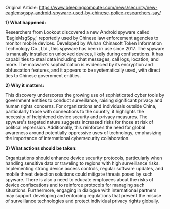 Original Article: https://www.bleepingcomputer.com/news/security/new-eaglemsgspy-android-spyware-used-by-chinese-police-researchers-say/

**1) What happened:**

Researchers from Lookout discovered a new Android spyware called 'EagleMsgSpy,' reportedly used by Chinese law enforcement agencies to monitor mobile devices. Developed by Wuhan Chinasoft Token Information Technology Co., Ltd., this spyware has been in use since 2017. The spyware is manually installed on unlocked devices, likely during confiscations. It has capabilities to steal data including chat messages, call logs, location, and more. The malware's sophistication is evidenced by its encryption and obfuscation features, and it appears to be systematically used, with direct ties to Chinese government entities.

**2) Why it matters:**

This discovery underscores the growing use of sophisticated cyber tools by government entities to conduct surveillance, raising significant privacy and human rights concerns. For organizations and individuals outside China, particularly those with connections to the country, it highlights the necessity of heightened device security and privacy measures. The spyware's targeted nature suggests increased risks for those at risk of political repression. Additionally, this reinforces the need for global awareness around potentially oppressive uses of technology, emphasizing the importance of international cybersecurity collaboration.

**3) What actions should be taken:**

Organizations should enhance device security protocols, particularly when handling sensitive data or traveling to regions with high surveillance risks. Implementing strong device access controls, regular software updates, and mobile threat detection solutions could mitigate threats posed by such spyware. There is also a need to educate employees about the risks of device confiscations and to reinforce protocols for managing such situations. Furthermore, engaging in dialogue with international partners may support developing and enforcing regulations that prevent the misuse of surveillance technologies and protect individual privacy rights globally.